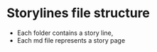 # Storylines file structure
- Each folder contains a story line, 
- Each md file represents a story page
